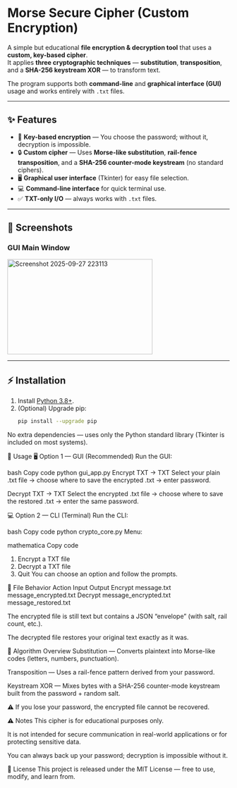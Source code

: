 # Morse Secure Cipher (Custom Encryption)

A simple but educational **file encryption & decryption tool** that uses a **custom, key-based cipher**.  
It applies **three cryptographic techniques** — **substitution**, **transposition**, and a **SHA-256 keystream XOR** — to transform text.

The program supports both **command-line** and **graphical interface (GUI)** usage and works entirely with `.txt` files.

---

## ✨ Features

- 🔑 **Key-based encryption** — You choose the password; without it, decryption is impossible.  
- 🔒 **Custom cipher** — Uses **Morse-like substitution**, **rail-fence transposition**, and a **SHA-256 counter-mode keystream** (no standard ciphers).  
- 🖥️ **Graphical user interface** (Tkinter) for easy file selection.  
- 💻 **Command-line interface** for quick terminal use.  
- ✅ **TXT-only I/O** — always works with `.txt` files.

---

## 📸 Screenshots

### GUI Main Window
<img width="329" height="216" alt="Screenshot 2025-09-27 223113" src="https://github.com/user-attachments/assets/774c343e-efe9-47c1-9bc6-f89e28985384" />

---

## ⚡ Installation

1. Install [Python 3.8+](https://www.python.org/downloads/).
2. (Optional) Upgrade pip:
   ```bash
   pip install --upgrade pip
No extra dependencies — uses only the Python standard library (Tkinter is included on most systems).

🚀 Usage
🖥️ Option 1 — GUI (Recommended)
Run the GUI:

bash
Copy code
python gui_app.py
Encrypt TXT → TXT
Select your plain .txt file → choose where to save the encrypted .txt → enter password.

Decrypt TXT → TXT
Select the encrypted .txt file → choose where to save the restored .txt → enter the same password.

💻 Option 2 — CLI (Terminal)
Run the CLI:

bash
Copy code
python crypto_core.py
Menu:

mathematica
Copy code
1) Encrypt a TXT file
2) Decrypt a TXT file
3) Quit
You can choose an option and follow the prompts.

📂 File Behavior
Action	Input	Output
Encrypt	message.txt	message_encrypted.txt
Decrypt	message_encrypted.txt	message_restored.txt

The encrypted file is still text but contains a JSON “envelope” (with salt, rail count, etc.).

The decrypted file restores your original text exactly as it was.

🔐 Algorithm Overview
Substitution — Converts plaintext into Morse-like codes (letters, numbers, punctuation).

Transposition — Uses a rail-fence pattern derived from your password.

Keystream XOR — Mixes bytes with a SHA-256 counter-mode keystream built from the password + random salt.

⚠️ If you lose your password, the encrypted file cannot be recovered.

⚠️ Notes
This cipher is for educational purposes only.

It is not intended for secure communication in real-world applications or for protecting sensitive data.

You can always back up your password; decryption is impossible without it.

📜 License
This project is released under the MIT License — free to use, modify, and learn from.



